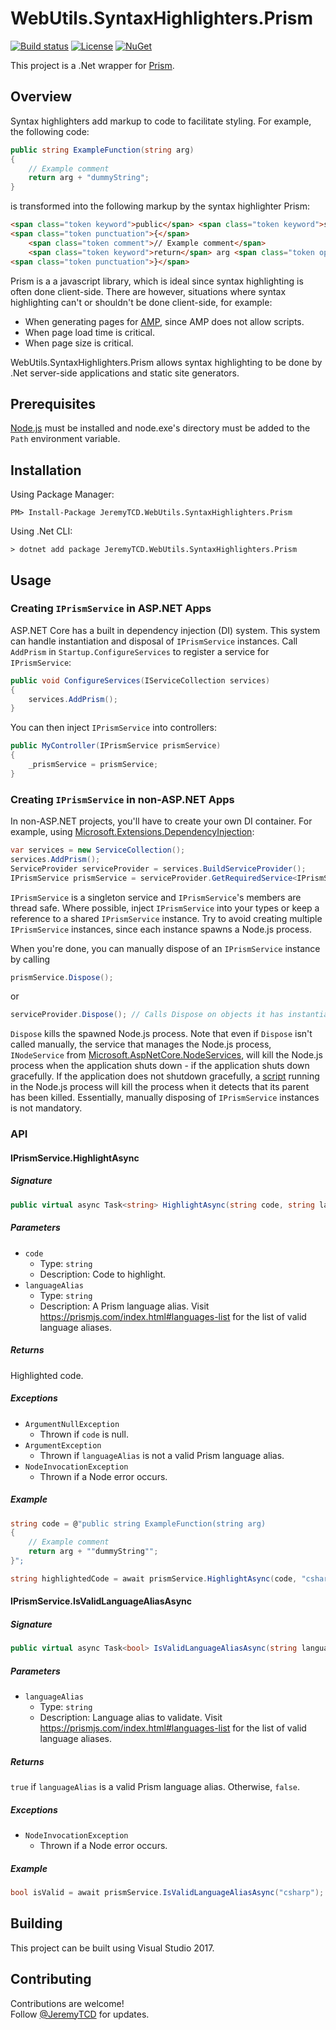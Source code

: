 # WebUtils.SyntaxHighlighters.Prism
[![Build status](https://ci.appveyor.com/api/projects/status/swmelqsuwnw41d0h?svg=true)](https://ci.appveyor.com/project/JeremyTCD/webutils-syntaxhighlighters-prism)
[![License](https://img.shields.io/badge/license-Apache%202.0-blue.svg)](https://github.com/Pkcs11Interop/Pkcs11Interop/blob/master/LICENSE.md)
[![NuGet](https://img.shields.io/nuget/vpre/JeremyTCD.WebUtils.SyntaxHighlighters.Prism.svg?label=nuget)](https://www.nuget.org/packages/JeremyTCD.WebUtils.SyntaxHighlighters.Prism/)
<!-- TODO tests badge, this service should work - https://github.com/monkey3310/appveyor-shields-badges/blob/master/README.md -->

This project is a .Net wrapper for [Prism](https://github.com/PrismJS/prism). 

## Overview
Syntax highlighters add markup to code to facilitate styling. For example, the following code:

```csharp
public string ExampleFunction(string arg)
{
    // Example comment
    return arg + "dummyString";
}
```

is transformed into the following markup by the syntax highlighter Prism:

```html
<span class="token keyword">public</span> <span class="token keyword">string</span> <span class="token function">ExampleFunction</span><span class="token punctuation">(</span><span class="token keyword">string</span> arg<span class="token punctuation">)</span>
<span class="token punctuation">{</span>
    <span class="token comment">// Example comment</span>
    <span class="token keyword">return</span> arg <span class="token operator">+</span> <span class="token string">"dummyString"</span><span class="token punctuation">;</span>
<span class="token punctuation">}</span>
```

Prism is a a javascript library, which is ideal since syntax highlighting is often done client-side. There are however, situations where syntax highlighting can't or shouldn't be done client-side, for example:
- When generating pages for [AMP](https://www.ampproject.org/), since AMP does not allow scripts.
- When page load time is critical.
- When page size is critical.

WebUtils.SyntaxHighlighters.Prism allows syntax highlighting to be done by .Net server-side applications and static site generators.

## Prerequisites
[Node.js](https://nodejs.org/en/) must be installed and node.exe's directory must be added to the `Path` environment variable.

## Installation
Using Package Manager:
```
PM> Install-Package JeremyTCD.WebUtils.SyntaxHighlighters.Prism
```
Using .Net CLI:
```
> dotnet add package JeremyTCD.WebUtils.SyntaxHighlighters.Prism
```

## Usage
### Creating `IPrismService` in ASP.NET Apps
ASP.NET Core has a built in dependency injection (DI) system. This system can handle instantiation and disposal of `IPrismService` instances.
Call `AddPrism` in `Startup.ConfigureServices` to register a service for `IPrismService`:
```csharp
public void ConfigureServices(IServiceCollection services)
{
    services.AddPrism();
}
```
You can then inject `IPrismService` into controllers:
```csharp
public MyController(IPrismService prismService)
{
    _prismService = prismService;
}
```

### Creating `IPrismService` in non-ASP.NET Apps
In non-ASP.NET projects, you'll have to create your own DI container. For example, using [Microsoft.Extensions.DependencyInjection](https://github.com/aspnet/DependencyInjection):
```csharp
var services = new ServiceCollection();
services.AddPrism();
ServiceProvider serviceProvider = services.BuildServiceProvider();
IPrismService prismService = serviceProvider.GetRequiredService<IPrismService>();
```
`IPrismService` is a singleton service and `IPrismService`'s members are thread safe.
Where possible, inject `IPrismService` into your types or keep a reference to a shared `IPrismService` instance. 
Try to avoid creating multiple `IPrismService` instances, since each instance spawns a Node.js process. 

When you're done, you can manually dispose of an `IPrismService` instance by calling
```csharp
prismService.Dispose();
```
or 
```csharp
serviceProvider.Dispose(); // Calls Dispose on objects it has instantiated that are disposable
```
`Dispose` kills the spawned Node.js process.
Note that even if `Dispose` isn't called manually, the service that manages the Node.js process, `INodeService` from [Microsoft.AspNetCore.NodeServices](https://github.com/aspnet/JavaScriptServices/tree/dev/src/Microsoft.AspNetCore.NodeServices), will kill the 
Node.js process when the application shuts down - if the application shuts down gracefully. If the application does not shutdown gracefully, a [script](https://github.com/aspnet/JavaScriptServices/blob/dev/src/Microsoft.AspNetCore.NodeServices/TypeScript/Util/ExitWhenParentExits.ts)
running in the Node.js process will kill the process when it detects that its parent has been killed. Essentially, manually disposing of `IPrismService` instances is not mandatory.

### API
#### IPrismService.HighlightAsync
##### Signature
```csharp
public virtual async Task<string> HighlightAsync(string code, string languageAlias)
```
##### Parameters
- `code`
  - Type: `string`
  - Description: Code to highlight.
- `languageAlias`
  - Type: `string`
  - Description: A Prism language alias. Visit https://prismjs.com/index.html#languages-list for the list of valid language aliases.
##### Returns
Highlighted code.
##### Exceptions
- `ArgumentNullException`
  - Thrown if `code` is null.
- `ArgumentException`
  - Thrown if `languageAlias` is not a valid Prism language alias.
- `NodeInvocationException`
  - Thrown if a Node error occurs.
##### Example
```csharp
string code = @"public string ExampleFunction(string arg)
{
    // Example comment
    return arg + ""dummyString"";
}";

string highlightedCode = await prismService.HighlightAsync(code, "csharp");
```
#### IPrismService.IsValidLanguageAliasAsync
##### Signature
```csharp
public virtual async Task<bool> IsValidLanguageAliasAsync(string languageAlias)
```
##### Parameters
- `languageAlias`
  - Type: `string`
  - Description: Language alias to validate. Visit https://prismjs.com/index.html#languages-list for the list of valid language aliases.
##### Returns
`true` if `languageAlias` is a valid Prism language alias. Otherwise, `false`.
##### Exceptions
- `NodeInvocationException`
  - Thrown if a Node error occurs.
##### Example
```csharp
bool isValid = await prismService.IsValidLanguageAliasAsync("csharp");
```

## Building
This project can be built using Visual Studio 2017.

## Contributing
Contributions are welcome!  
Follow [@JeremyTCD](https://twitter.com/intent/user?screen_name=JeremyTCD) for updates.